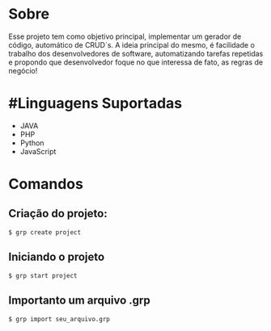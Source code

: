 # Sobre

Esse projeto tem como objetivo principal, implementar um gerador de código, automático de CRUD´s. A ideia principal do mesmo, é facilidade o trabalho dos desenvolvedores de software, automatizando tarefas repetidas e propondo que desenvolvedor foque no que interessa de fato, as regras de negócio! 

# #Linguagens Suportadas
- JAVA
- PHP
- Python
- JavaScript

# Comandos


## Criação do projeto:

`$ grp create project`

##  Iniciando o projeto

`$ grp start project`

##  Importanto um arquivo .grp

`$ grp import seu_arquivo.grp`

